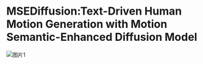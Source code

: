 # MSEDiffusion:Text-Driven Human Motion Generation with Motion Semantic-Enhanced Diffusion Model
![图片1](https://github.com/user-attachments/assets/a3c24453-5b11-4996-a39f-0e0468938abf)
